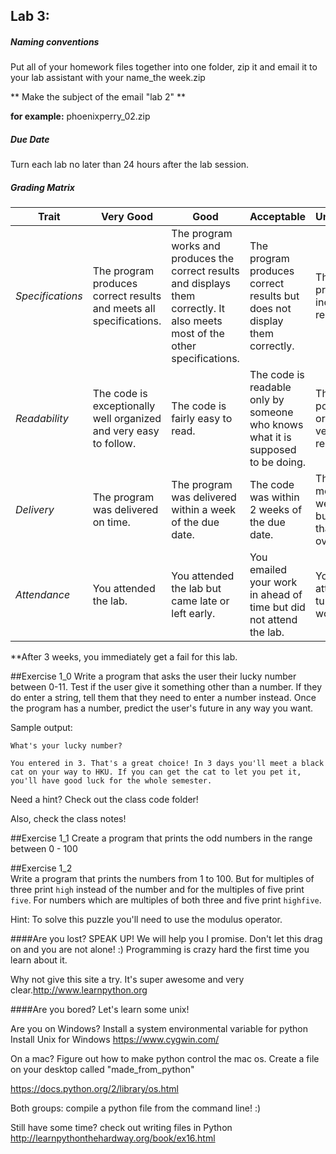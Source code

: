 ## Lab 3: 
 
##### Naming conventions 

Put all of your homework files together into one folder, zip it and email it to your lab assistant with your name_the week.zip 

** Make the subject of the email "lab 2" **

**for example:** 
phoenixperry_02.zip


##### Due Date 

Turn each lab no later than 24 hours after the lab session. 

##### Grading Matrix 

Trait | Very Good | Good | Acceptable | Unsatisfactory	
--- |--- | --- | --- | --- |
| *Specifications* | The program produces correct results and meets all specifications. | The program works and produces the correct results and displays them correctly. It also meets most of the other specifications. | The program produces correct results but does not display them correctly. | The program is producing incorrect results.
*Readability* | The code is exceptionally well organized and very easy to follow. | The code is fairly easy to read. | The code is readable only by someone who knows what it is supposed to be doing.| The code is poorly organized and very difficult to read.|
*Delivery* | The program was delivered on time. | The program was delivered within a week of the due date. | The code was within 2 weeks of the due date. | The code was more than 2 weeks overdue but no later than 3 weeks overdue. |
*Attendance* | You attended the lab. | You attended the lab but came late or left early. | You emailed your work in ahead of time but did not attend the lab. | You did not attend and you turned your work in on time |

**After 3 weeks, you immediately get a fail for this lab. 


##Exercise 1_0 
Write a program that asks the user their lucky number between 0-11. Test if the user give it something other than a number. If they do enter a string, tell them that they need to enter a number instead. Once the program has a number, predict the user's future in any way you want.  

Sample output: 

`What's your lucky number?` 

`You entered in 3. That's a great choice! In 3 days you'll meet a black cat on your way to HKU. If you can get the cat to let you pet it,  you'll have good luck for the whole semester.`
	

Need a hint? Check out the class code folder! 

Also, check the class notes! 


##Exercise 1_1 
Create a program that prints the odd numbers in the range between 0 - 100

##Exercise 1_2  
Write a program that prints the numbers from 1 to 100. But for multiples of three print `high` instead of the number and for the multiples of five print `five`. For numbers which are multiples of both three and five print `highfive`.

Hint: To solve this puzzle you'll need to use the modulus operator. 

####Are you lost? 
SPEAK UP! We will help you I promise. Don't let this drag on and you are not alone! :) 
Programming is crazy hard the first time you learn about it.
 
Why not give this site a try. It's super awesome and very clear.http://www.learnpython.org 


####Are you bored? 
Let's learn some unix! 

Are you on Windows? Install a system environmental variable for python 
Install Unix for Windows 
https://www.cygwin.com/ 

On a mac? Figure out how to make python control the mac os. Create a file on your desktop called "made_from_python" 

https://docs.python.org/2/library/os.html 

Both groups: compile a python file from the command line! :) 

Still have some time? check out writing files in Python 
http://learnpythonthehardway.org/book/ex16.html 

